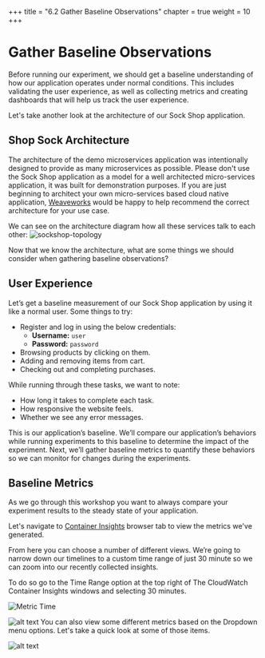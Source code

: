 +++
title = "6.2 Gather Baseline Observations"
chapter = true
weight = 10
+++

# Gather Baseline Observations

Before running our experiment, we should get a baseline understanding of how our application operates under normal conditions. This includes validating the user experience, as well as collecting metrics and creating dashboards that will help us track the user experience.

Let's take another look at the architecture of our Sock Shop application.

## Shop Sock Architecture

The architecture of the demo microservices application was intentionally designed to provide as many microservices as possible. Please don't use the Sock Shop application as a model for a well architected micro-services application, it was built for demonstration purposes. If you are just beginning to architect your own micro-services based cloud native application, [Weaveworks](https://www.weave.works/contact/) would be happy to help recommend the correct architecture for your use case.

We can see on the architecture diagram how all these services talk to each other: 
![sockshop-topology](/images/sockshop-topology.png)

Now that we know the architecture, what are some things we should consider when gathering baseline observations?

## User Experience 
Let’s get a baseline measurement of our Sock Shop application by using it like a normal user. Some things to try:

+ Register and log in using the below credentials:
    - **Username:** `user`	
    - **Password:** `password`
+ Browsing products by clicking on them.
+ Adding and removing items from cart.
+ Checking out and completing purchases.

While running through these tasks, we want to note:

+ How long it takes to complete each task.
+ How responsive the website feels.
+ Whether we see any error messages.

This is our application’s baseline. We’ll compare our application’s behaviors while running experiments to this baseline to determine the impact of the experiment. Next, we’ll gather baseline metrics to quantify these behaviors so we can monitor for changes during the experiments.

## Baseline Metrics

As we go through this workshop you want to always compare your experiment results to the steady state of your application. 

Let's navigate to [Container Insights](https://console.aws.amazon.com/cloudwatch/home?region=us-east-1#container-insights:performance) browser tab to view the metrics we've generated.

From here you can choose a number of different views. We’re going to narrow down our timelines to a custom time range of just 30 minute so we can zoom into our recently collected insights.

To do so go to the Time Range option at the top right of The CloudWatch Container Insights windows and selecting 30 minutes.

![Metric Time](/images/metrictime.png)

![alt text](/images/metriceksservice.png "Metric Service")
You can also view some different metrics based on the Dropdown menu options. Let's take a quick look at some of those items.

![alt text](/images/switches.gif "Switching Metrics")
